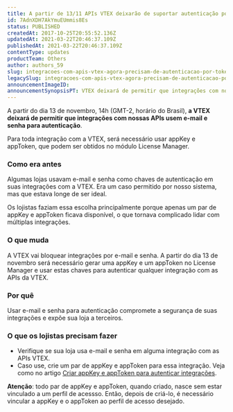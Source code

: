 ```yaml
---
title: A partir de 13/11 APIs VTEX deixarão de suportar autenticação por e-mail e senha
id: 7AdnXDH7AkYmuEUmmis8Es
status: PUBLISHED
createdAt: 2017-10-25T20:55:52.136Z
updatedAt: 2021-03-22T20:46:37.109Z
publishedAt: 2021-03-22T20:46:37.109Z
contentType: updates
productTeam: Others
author: authors_59
slug: integracoes-com-apis-vtex-agora-precisam-de-autenticacao-por-token
legacySlug: integracoes-com-apis-vtex-agora-precisam-de-autenticacao-por-token
announcementImageID: 
announcementSynopsisPT: VTEX deixará de permitir que integrações com nossas APIs usem e-mail e senha para autenticação
---
```


A partir do dia 13 de novembro, 14h (GMT-2, horário do Brasil), __a VTEX deixará de permitir que integrações com nossas APIs usem e-mail e senha para autenticação__.

Para toda integração com a VTEX, será necessário usar appKey e appToken, que podem ser obtidos no módulo License Manager.

### Como era antes

Algumas lojas usavam e-mail e senha como chaves de autenticação em suas integrações com a VTEX. Era um caso permitido por nosso sistema, mas que estava longe de ser ideal.

Os lojistas faziam essa escolha principalmente porque apenas um par de appKey e appToken ficava disponível, o que tornava complicado lidar com múltiplas integrações.

### O que muda

A VTEX vai bloquear integrações por e-mail e senha. A partir do dia 13 de novembro será necessário gerar uma appKey e um appToken no License Manager e usar estas chaves para autenticar qualquer integração com as APIs da VTEX.

### Por quê

Usar e-mail e senha para autenticação compromete a segurança de suas integrações e expõe sua loja a terceiros.

### O que os lojistas precisam fazer
- Verifique se sua loja usa e-mail e senha em alguma integração com as APIs VTEX.
- Caso use, crie um par de appKey e appToken para essa integração. Veja como no artigo [Criar appKey e appToken para autenticar integrações](http://help.vtex.com/pt/tutorial/criar-appkey-e-apptoken-para-autenticar-integracoes).

<div class="alert alert-warning"><strong>Atenção</strong>: todo par de appKey e appToken, quando criado, nasce sem estar vinculado a um perfil de acessso. Então, depois de criá-lo, é necessário vincular a appKey e o appToken ao perfil de acesso desejado.</div>
